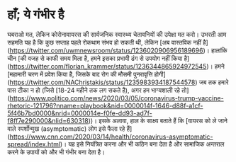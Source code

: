 # हाँ; ये गंभीर है 

 घबराओ मत, लेकिन कोरोनावायरस की सार्वजनिक स्वास्थ्य चेतावनियों की उपेक्षा मत करो। उभरती आम सहमति यह है कि कुछ सप्ताह पहले रोकथाम संभव हो सकती थी, लेकिन [अब वास्तविक नहीं है] (https://twitter.com/uwmnewsroom/status/1236020906956189696)। हालांकि चीन [की वजह से काफी समय मिला है, हमने इसका प्रभावी ढंग से उपयोग नहीं किया है] (https://twitter.com/florian_krammer/status/1236344865924972545)। हमने [महामारी चरण में प्रवेश किया है, जिसके बाद रोग की मौसमी पुनरावृत्ति होगी] (https://twitter.com/NAChristakis/status/1235983934187544578) जब तक हमारे पास टीका न हो (जिसे [18-24 महीने तक लग सकते है), अगर हम भाग्यशाली रहे तो] (https://www.politico.com/news/2020/03/05/coronavirus-trump-vaccine-rhetoric-121796?nname=playbook&nid=0000014f-1646-d88f-a1cf-5f46b7bd0000&nrid=0000014e-f0fe-dd93-ad7f-f8ff7e290000&nlid=630318))। इसके अलावा, हाल के साक्ष्य बताते हैं कि [वायरस को ले जाने वाले स्पर्शोन्मुख (asymptomatic) लोग इसे फैला रहे हैं] (https://www.cnn.com/2020/03/14/health/coronavirus-asymptomatic-spread/index.html)। यह इसे नियंत्रित करना और भी कठिन बना देता है और सामाजिक अन्तराल करने के उपायों को और भी गंभीर बना देता है। 
